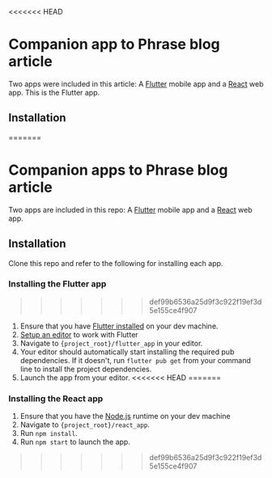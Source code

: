 <<<<<<< HEAD
# Companion app to Phrase blog article
Two apps were included in this article: A [Flutter](https://flutter.dev/) mobile
app and a [React](https://reactjs.org/) web app. This is the Flutter app.

## Installation
=======
# Companion apps to Phrase blog article
Two apps are included in this repo: A [Flutter](https://flutter.dev/) mobile
app and a [React](https://reactjs.org/) web app.

## Installation
Clone this repo and refer to the following for installing each app.

### Installing the Flutter app
>>>>>>> def99b6536a25d9f3c922f19ef3d5e155ce4f907
1. Ensure that you have [Flutter installed](https://docs.flutter.dev/get-started/install)
on your dev machine.
1. [Setup an editor](https://docs.flutter.dev/get-started/editor) to work with Flutter
1. Navigate to `{project_root}/flutter_app` in your editor.
1. Your editor should automatically start installing the required pub
dependencies. If it doesn't, run `flutter pub get` from your command line to
install the project dependencies.
1. Launch the app from your editor.
<<<<<<< HEAD
=======

### Installing the React app
1. Ensure that you have the [Node.js](https://nodejs.org/en/) runtime on
your dev machine
1. Navigate to `{project_root}/react_app`.
1. Run `npm install`.
1. Run `npm start` to launch the app.
>>>>>>> def99b6536a25d9f3c922f19ef3d5e155ce4f907
